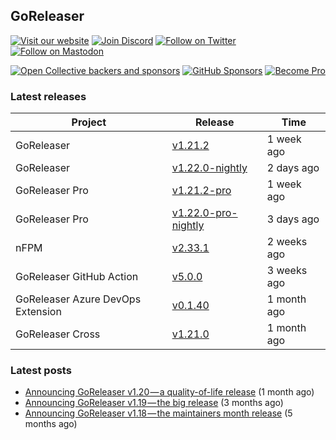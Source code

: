 ## GoReleaser

[![Visit our website](https://img.shields.io/badge/website-4285F4?style=for-the-badge&logo=googlechrome&logoColor=white)](https://goreleaser.com)
[![Join Discord](https://img.shields.io/badge/Discord-5865F2?style=for-the-badge&logo=discord&logoColor=white)](https://discord.gg/RGEBtg8vQ6)
[![Follow on Twitter](https://img.shields.io/badge/twitter-1DA1F2?style=for-the-badge&logo=twitter&logoColor=white)](https://twitter.com/goreleaser)
[![Follow on Mastodon](https://img.shields.io/badge/mastodon-6364FF?style=for-the-badge&logo=mastodon&logoColor=white)](https://fosstodon.org/@goreleaser)

[![Open Collective backers and sponsors](https://img.shields.io/opencollective/all/goreleaser?logo=opencollective&style=for-the-badge)](https://opencollective.com/goreleaser)
[![GitHub Sponsors](https://img.shields.io/github/sponsors/caarlos0?logo=github&style=for-the-badge)](https://github.com/sponsors/caarlos0)
[![Become Pro](https://img.shields.io/badge/pro_license-36A9AE?style=for-the-badge&logo=gumroad&logoColor=white)](https://goreleaser.com/pro)

### Latest releases


| Project                           | Release                                                                                         | Time        |
| --------------------------------- | ----------------------------------------------------------------------------------------------- | ----------- |
| GoReleaser | [v1.21.2](https://github.com/goreleaser/goreleaser/releases/tag/v1.21.2) | 1 week ago |
| GoReleaser | [v1.22.0-nightly](https://github.com/goreleaser/goreleaser/releases/tag/nightly) | 2 days ago |
| GoReleaser Pro | [v1.21.2-pro](https://github.com/goreleaser/goreleaser-pro/releases/tag/v1.21.2-pro) | 1 week ago |
| GoReleaser Pro | [v1.22.0-pro-nightly](https://github.com/goreleaser/goreleaser-pro/releases/tag/nightly) | 3 days ago |
| nFPM | [v2.33.1](https://github.com/goreleaser/nfpm/releases/tag/v2.33.1) | 2 weeks ago |
| GoReleaser GitHub Action | [v5.0.0](https://github.com/goreleaser/goreleaser-action/releases/tag/v5.0.0) | 3 weeks ago |
| GoReleaser Azure DevOps Extension | [v0.1.40](https://github.com/goreleaser/goreleaser-azure-devops-extension/releases/tag/v0.1.40) | 1 month ago |
| GoReleaser Cross | [v1.21.0](https://github.com/goreleaser/goreleaser-cross/releases/tag/v1.21.0) | 1 month ago |


### Latest posts
- [Announcing GoReleaser v1.20 — a quality-of-life release](https://blog.goreleaser.com/announcing-goreleaser-v1-20-a-quality-of-life-release-1d5f847e87ed?source=rss----17aa0cbd263f---4) (1 month ago)
- [Announcing GoReleaser v1.19 — the big release](https://blog.goreleaser.com/announcing-goreleaser-v1-19-the-big-release-b01565c72658?source=rss----17aa0cbd263f---4) (3 months ago)
- [Announcing GoReleaser v1.18 — the maintainers month release](https://blog.goreleaser.com/announcing-goreleaser-v1-18-the-maintainers-month-release-f692091a57ec?source=rss----17aa0cbd263f---4) (5 months ago)
